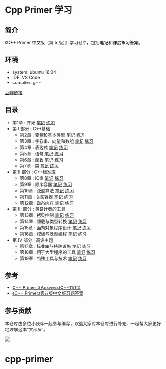 # Cpp Primer 学习

## 简介

《C++ Primer 中文版（第 5 版）》学习仓库，包括**笔记**和**课后练习答案**。

## 环境

- system: ubuntu 16.04
- IDE: VS Code
- compiler: g++

[豆瓣链接](https://book.douban.com/subject/25708312/)

## 目录

- 第1章 : 开始  [笔记](./notes/ch01.md)  [练习](./excersize/ch01.md)
- 第 I 部分 : C++基础
  - 第2章 : 变量和基本类型  [笔记](./notes/ch02.md)  [练习](./excersize/ch02.md)
  - 第3章 : 字符串、向量和数组  [笔记](./notes/ch03.md)  [练习](./excersize/ch03.md)
  - 第4章 : 表达式  [笔记](./notes/ch04.md)  [练习](./excersize/ch04.md)  
  - 第5章 : 语句  [笔记](./notes/ch05.md)  [练习](./excersize/ch05.md)
  - 第6章 : 函数  [笔记](./notes/ch06.md)  [练习](./excersize/ch06.md)
  - 第7章 : 类  [笔记](./notes/ch07.md)  [练习](./excersize/ch07.md)
- 第 II 部分 : C++标准库
  - 第8章 : IO库  [笔记](./notes/ch08.md)  [练习](./excersize/ch08.md)
  - 第9章 : 顺序容器  [笔记](./notes/ch09.md)  [练习](./excersize/ch09.md)
  - 第10章 : 泛型算法  [笔记](./notes/ch10.md)  [练习](./excersize/ch10.md)
  - 第11章 : 关联容器  [笔记](./notes/ch11.md)  [练习](./excersize/ch11.md)
  - 第12章 : 动态内存  [笔记](./notes/ch12.md)  [练习](./excersize/ch12.md)
- 第 III 部分 : 类设计者的工具
  - 第13章 : 拷贝控制   [笔记](./notes/ch13.md)  [练习](./excersize/ch13.md)
  - 第14章 : 重载与类型转换  [笔记](./notes/ch14.md)  [练习](./excersize/ch14.md)
  - 第15章 : 面向对象程序设计  [笔记](./notes/ch15.md)  [练习](./excersize/ch15.md)
  - 第16章 : 模版与泛型编程  [笔记](./notes/ch16.md)  [练习](./excersize/ch16.md)
- 第 IV 部分 : 高级主题
  - 第17章 : 标准库与特殊设施  [笔记](./notes/ch17.md)  [练习](./excersize/ch17.md)
  - 第18章 : 用于大型程序的工具  [笔记](./notes/ch18.md)  [练习](./excersize/ch18.md)
  - 第19章 : 特殊工具与技术  [笔记](./notes/ch19.md)  [练习](./excersize/ch19.md)

## 参考

- [C++ Primer 5 Answers(C++11/14)](https://github.com/Mooophy/Cpp-Primer)
- [《C++ Primer》第五版中文版习题答案](https://github.com/huangmingchuan/Cpp_Primer_Answers)

## 参与贡献

本仓库由多位小伙伴一起参与编写，欢迎大家对本仓库进行补充，一起帮大家更好地理解这本“大部头”。

![](https://contrib.rocks/image?repo=applenob/Cpp_Primer_Practice)
# cpp-primer
